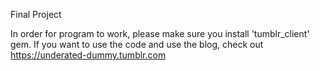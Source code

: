 Final Project

In order for program to work, please make sure you install 'tumblr_client' gem.
If you want to use the code and use the blog, check out https://underated-dummy.tumblr.com